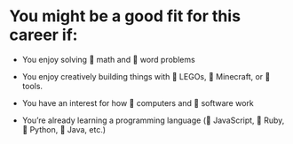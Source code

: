



# You might be a good fit for this career if:

* You enjoy solving  math and  word problems

* You enjoy creatively building things with
   LEGOs,  Minecraft, or  tools.

* You have an interest for how  computers and
   software work

* You’re already learning a programming language
  ( JavaScript,  Ruby,  Python,  Java, etc.)




